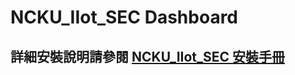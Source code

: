 # NCKU_IIot_SEC Dashboard
## 詳細安裝說明請參閱 [ NCKU_IIot_SEC 安裝手冊](https://hackmd.io/@Brianlin314/Skjj7Cfnq)
